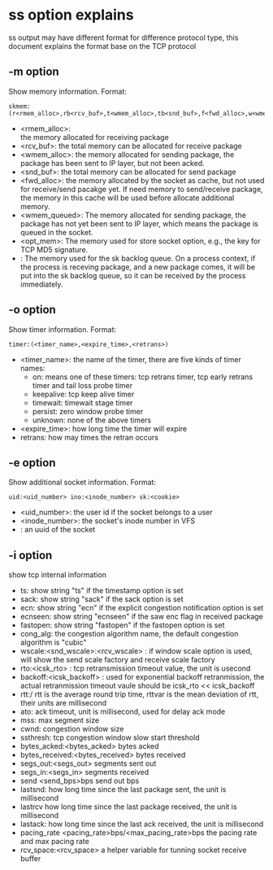 # ss option explains
ss output may have different format for difference protocol type, this
document explains the format base on the TCP protocol
## -m option
Show memory information. Format:

    skmem:(r<rmem_alloc>,rb<rcv_buf>,t<wmem_alloc>,tb<snd_buf>,f<fwd_alloc>,w<wmem_queued>,o<opt_mem>,bl<backlog>)

* <rmem_alloc>:  
  the memory allocated for receiving package
* <rcv_buf>:
  the total memory can be allocated for receive package
* <wmem_alloc>:
  the memory allocated for sending package, the package has
  been sent to IP layer, but not been acked.
* <snd_buf>:
  the total memory can be allocated for send package
* <fwd_alloc>:
  the memory allocated by the socket as cache, but not used for
  receive/send pacakge yet. If need memory to send/receive package,
  the memory in this cache will be used before allocate additional
  memory.
* <wmem_queued>:
  The memory allocated for sending package, the package has not yet
  been sent to IP layer, which means the package is queued in the
  socket.
* <opt_mem>:
  The memory used for store socket option, e.g., the key for TCP MD5
  signature.
* <backlog>:
  The memory used for the sk backlog queue. On a process context, if
  the process is receving package, and a new package comes, it will be
  put into the sk backlog queue, so it can be received by the process
  immediately.

## -o option
Show timer information. Format:

    timer:(<timer_name>,<expire_time>,<retrans>)

* <timer_name>:
  the name of the timer, there are five kinds of timer names:
  * on: means one of these timers: tcp retrans timer, tcp early retrans timer and tail loss probe timer
  * keepalive: tcp keep alive timer
  * timewait: timewait stage timer
  * persist: zero window probe timer
  * unknown: none of the above timers
* <expire_time>:
  how long time the timer will expire
* retrans:
  how may times the retran occurs

## -e option
Show additional socket information. Format:

    uid:<uid_number> ino:<inode_number> sk:<cookie>

* <uid_number>:
  the user id if the socket belongs to a user
* <inode_number>:
  the socket's inode number in VFS
* <cookie>:
  an uuid of the socket

## -i option
show tcp internal information

* ts:
  show string "ts" if the timestamp option is set
* sack:
  show string "sack" if the sack option is set
* ecn:
  show string "ecn" if the explicit congestion notification option is
  set
* ecnseen:
  show string "ecnseen" if the saw enc flag in received package
* fastopen:
  show string "fastopen" if the fastopen option is set
* cong_alg:
  the congestion algorithm name, the default congestion algorithm is
  "cubic"
* wscale:<snd_wscale>:<rcv_wscale> :
  if window scale option is used, will show the send scale factory and
  receive scale factory
* rto:<icsk_rto> :
  tcp retransmission timeout value, the unit is usecond
* backoff:<icsk_backoff> :
  used for exponential backoff retranmission, the actual retranmission
  timeout vaule should be icsk_rto << icsk_backoff
* rtt:<rtt>/<rttvar>
  rtt is the average round trip time, rttvar is the mean deviation of
  rtt, their units are millisecond
* ato:<ato>
  ack timeout, unit is millisecond, used for delay ack mode
* mss:<mss>
  max segment size
* cwnd:<cwnd>
  congestion window size
* ssthresh:<ssthresh>
  tcp congestion window slow start threshold
* bytes_acked:<bytes_acked>
  bytes acked
* bytes_received:<bytes_received>
  bytes received
* segs_out:<segs_out>
  segments sent out
* segs_in:<segs_in>
  segments received
* send <send_bps>bps
  send out bps
* lastsnd:<lastsnd>
  how long time since the last package sent, the unit is millisecond
* lastrcv
  how long time since the last package received, the unit is millisecond
* lastack:<lastack>
  how long time since the last ack received, the unit is millisecond
* pacing_rate <pacing_rate>bps/<max_pacing_rate>bps
  the pacing rate and max pacing rate
* rcv_space:<rcv_space>
  a helper variable for tunning socket receive buffer
